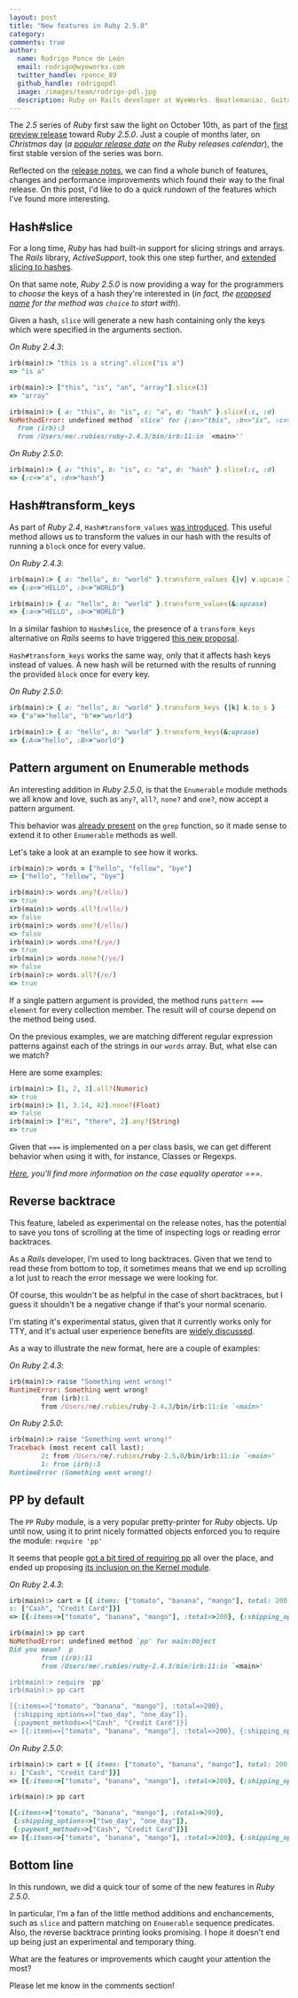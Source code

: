```yaml
---
layout: post
title: "New features in Ruby 2.5.0"
category: 
comments: true
author:
  name: Rodrigo Ponce de León
  email: rodrigo@wyeworks.com
  twitter_handle: rponce_89
  github_handle: rodrigopdl
  image: /images/team/rodrigo-pdl.jpg
  description: Ruby on Rails developer at WyeWorks. Beatlemaniac. Guitar freak.
---
```


The *2.5* series of *Ruby* first saw the light on October 10th, as part of the [first
preview release](https://www.ruby-lang.org/en/news/2017/10/10/ruby-2-5-0-preview1-released/)
toward *Ruby 2.5.0*. Just a couple of months later, on *Christmas* day
(*a [popular release date](https://www.ruby-lang.org/en/downloads/releases/) on
the Ruby releases calendar*), the first stable version of the series was born.

<!--more-->

Reflected on the [release notes](https://www.ruby-lang.org/en/news/2017/12/25/ruby-2-5-0-released/),
we can find a whole bunch of features,
changes and performance improvements which found their way to the final release.
On this post, I'd like to do a quick rundown of the features which I've found more interesting.

## Hash#slice

For a long time, *Ruby* has had built-in support for slicing strings and
arrays. The *Rails* library, *ActiveSupport*, took this one step further,
and [extended slicing to hashes](https://github.com/rails/rails/blob/v5.1.4/activesupport/lib/active_support/core_ext/hash/slice.rb#L21-L24).

On that same note, *Ruby 2.5.0* is now providing a way for the
programmers to *choose* the keys of a hash they're interested in (*in
fact, the [proposed name](https://bugs.ruby-lang.org/issues/13563) for the method was `choice` to start with*).

Given a hash, `slice` will generate a new hash
containing only the keys which were specified in the arguments section.

*On Ruby 2.4.3*:

```ruby
irb(main):> "this is a string".slice("is a")
=> "is a"

irb(main):> ["this", "is", "an", "array"].slice(3)
=> "array"

irb(main):> { a: "this", b: "is", c: "a", d: "hash" }.slice(:c, :d)
NoMethodError: undefined method `slice' for {:a=>"this", :b=>"is", :c=>"a", :d=>"hash"}:Hash
  from (irb):3
  from /Users/me/.rubies/ruby-2.4.3/bin/irb:11:in `<main>''
```

*On Ruby 2.5.0*:

```ruby
irb(main):> { a: "this", b: "is", c: "a", d: "hash" }.slice(:c, :d)
=> {:c=>"a", :d=>"hash"}
```

## Hash#transform_keys

As part of *Ruby 2.4*, `Hash#transform_values` [was introduced](https://github.com/ruby/ruby/blob/v2_4_0_preview2/NEWS).
This useful method allows us to transform the values in our hash with the
results of running a `block` once for every value.

*On Ruby 2.4.3*:

```ruby
irb(main):> { a: "hello", b: "world" }.transform_values {|v| v.upcase }
=> {:a=>"HELLO", :b=>"WORLD"}

irb(main):> { a: "hello", b: "world" }.transform_values(&:upcase)
=> {:a=>"HELLO", :b=>"WORLD"}
```

In a similar fashion to `Hash#slice`, the presence of a `transform_keys`
alternative on *Rails* seems to have triggered [this
new proposal](https://bugs.ruby-lang.org/issues/13583).

`Hash#transform_keys` works the same way, only that it affects hash keys
instead of values. A new hash will be returned with the results of
running the provided `block` once for every key.

*On Ruby 2.5.0*:

```ruby
irb(main):> { a: "hello", b: "world" }.transform_keys {|k| k.to_s }
=> {"a"=>"hello", "b"=>"world"}

irb(main):> { a: "hello", b: "world" }.transform_keys(&:upcase)
=> {:A=>"hello", :B=>"world"}
```

## Pattern argument on Enumerable methods

An interesting addition in *Ruby 2.5.0*, is that the `Enumerable` module
methods we all know and love, such as `any?`, `all?`, `none?` and `one?`, now accept a pattern argument.

This behavior was [already present](https://github.com/ruby/ruby/blob/trunk/enum.c#L108)
on the `grep` function, so it made sense to extend it to other `Enumerable` methods as well.

Let's take a look at an example to see how it works.

```ruby
irb(main):> words = ["hello", "fellow", "bye"]
=> ["hello", "fellow", "bye"]

irb(main):> words.any?(/ello/)
=> true
irb(main):> words.all?(/ello/)
=> false
irb(main):> words.one?(/ello/)
=> false
irb(main):> words.one?(/ye/)
=> true
irb(main):> words.none?(/ye/)
=> false
irb(main):> words.all?(/e/)
=> true
```

If a single pattern argument is provided, the method runs `pattern === element` for every collection member. The result will of course depend on the method being used.

On the previous examples, we are matching different regular expression
patterns against each of the strings in our `words` array. But, what
else can we match?

Here are some examples:

```ruby
irb(main):> [1, 2, 3].all?(Numeric)
=> true
irb(main):> [1, 3.14, 42].none?(Float)
=> false
irb(main):> ["Hi", "there", 2].any?(String)
=> true
```

Given that `===` is implemented on a per class basis, we can get
different behavior when using it with, for instance, Classes or Regexps.

*[Here](https://blog.arkency.com/the-equals-equals-equals-case-equality-operator-in-ruby/), you'll find more information on the case equality operator ===.*

## Reverse backtrace

This feature, labeled as experimental on the release notes, has the
potential to save you tons of scrolling at the time of inspecting logs or
reading error backtraces.

As a *Rails* developer, I'm used to long backtraces. Given that we tend
to read these from bottom to top, it sometimes means that we end up
scrolling a lot just to reach the error message we were looking for.

Of course, this wouldn't be as helpful in the case of short backtraces,
but I guess it shouldn't be a negative change if that's your normal
scenario.

I'm stating it's experimental status, given that it currently works only
for TTY, and it's actual user experience benefits are [widely discussed](https://bugs.ruby-lang.org/issues/8661).

As a way to illustrate the new format, here are a couple of examples:

*On Ruby 2.4.3*:

```ruby
irb(main):> raise "Something went wrong!"
RuntimeError: Something went wrong!
        from (irb):1
        from /Users/me/.rubies/ruby-2.4.3/bin/irb:11:in `<main>'
```

*On Ruby 2.5.0*:

```ruby
irb(main):> raise "Something went wrong!"
Traceback (most recent call last):
        2: from /Users/me/.rubies/ruby-2.5.0/bin/irb:11:in `<main>'
        1: from (irb):3
RuntimeError (Something went wrong!)
```

## PP by default

The `PP` *Ruby* module, is a very popular pretty-printer for *Ruby*
objects. Up until now, using it to print nicely formatted objects
enforced you to require the module: `require 'pp'`

It seems that people [got a bit tired of requiring pp](https://bugs.ruby-lang.org/issues/14123) all over the
place, and ended up proposing [its inclusion on the Kernel module](https://github.com/ruby/ruby/blob/trunk/prelude.rb#L148-L151).

*On Ruby 2.4.3*:

```ruby
irb(main):> cart = [{ items: ["tomato", "banana", "mango"], total: 200 }, { shipping_options: ["two_day", "one_day"]}, { payment_method
s: ["Cash", "Credit Card"]}]
=> [{:items=>["tomato", "banana", "mango"], :total=>200}, {:shipping_options=>["two_day", "one_day"]}, {:payment_methods=>["Cash", "Credit Card"]}]

irb(main):> pp cart
NoMethodError: undefined method `pp' for main:Object
Did you mean?  p
        from (irb):11
        from /Users/me/.rubies/ruby-2.4.3/bin/irb:11:in `<main>'

irb(main):> require 'pp'
irb(main):> pp cart

[{:items=>["tomato", "banana", "mango"], :total=>200},
 {:shipping_options=>["two_day", "one_day"]},
 {:payment_methods=>["Cash", "Credit Card"]}]
=> [{:items=>["tomato", "banana", "mango"], :total=>200}, {:shipping_options=>["two_day", "one_day"]}, {:payment_methods=>["Cash", "Credit Card"]}]
```

*On Ruby 2.5.0*:

```ruby
irb(main):> cart = [{ items: ["tomato", "banana", "mango"], total: 200 }, { shipping_options: ["two_day", "one_day"]}, { payment_method
s: ["Cash", "Credit Card"]}]
=> [{:items=>["tomato", "banana", "mango"], :total=>200}, {:shipping_options=>["two_day", "one_day"]}, {:payment_methods=>["Cash", "Credit Card"]}]

irb(main):> pp cart

[{:items=>["tomato", "banana", "mango"], :total=>200},
 {:shipping_options=>["two_day", "one_day"]},
 {:payment_methods=>["Cash", "Credit Card"]}]
=> [{:items=>["tomato", "banana", "mango"], :total=>200}, {:shipping_options=>["two_day", "one_day"]}, {:payment_methods=>["Cash", "Credit Card"]}]
```

## Bottom line

In this rundown, we did a quick tour of some of the new features in
*Ruby 2.5.0*.

In particular, I'm a fan of the little method additions
and enchancements, such as `slice` and pattern matching on `Enumerable`
sequence predicates. Also, the reverse backtrace printing looks promising. I hope
it doesn't end up being just an experimental and temporary thing.

What are the features or improvements which caught your attention the most?

Please let me know in the comments section!
